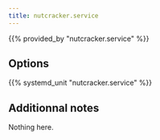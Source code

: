 ```yaml
---
title: nutcracker.service
---
```


{{% provided_by "nutcracker.service" %}}

## Options

{{% systemd_unit "nutcracker.service" %}}

## Additionnal notes

Nothing here.